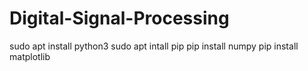 # Digital-Signal-Processing
sudo apt install python3
sudo apt intall pip
pip install numpy
pip install matplotlib
